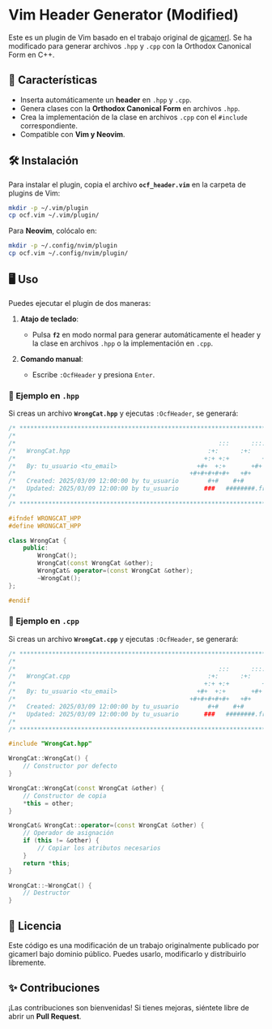 # Vim Header Generator (Modified)

Este es un plugin de Vim basado en el trabajo original de [gicamerl](https://42.fr).
Se ha modificado para generar archivos `.hpp` y `.cpp` con la Orthodox Canonical Form en C++.

## 🚀 Características
- Inserta automáticamente un **header** en `.hpp` y `.cpp`.
- Genera clases con la **Orthodox Canonical Form** en archivos `.hpp`.
- Crea la implementación de la clase en archivos `.cpp` con el `#include` correspondiente.
- Compatible con **Vim y Neovim**.

## 🛠 Instalación
Para instalar el plugin, copia el archivo **`ocf_header.vim`** en la carpeta de plugins de Vim:

```bash
mkdir -p ~/.vim/plugin
cp ocf.vim ~/.vim/plugin/
```

Para **Neovim**, colócalo en:
```bash
mkdir -p ~/.config/nvim/plugin
cp ocf.vim ~/.config/nvim/plugin/
```

## 🖥️ Uso
Puedes ejecutar el plugin de dos maneras:

1. **Atajo de teclado**:
   - Pulsa **`f2`** en modo normal para generar automáticamente el header y la clase en archivos `.hpp` o la implementación en `.cpp`.

2. **Comando manual**:
   - Escribe `:OcfHeader` y presiona `Enter`.

### 📌 Ejemplo en `.hpp`
Si creas un archivo **`WrongCat.hpp`** y ejecutas `:OcfHeader`, se generará:

```cpp
/* ************************************************************************** */
/*                                                                            */
/*                                                        :::      ::::::::   */
/*   WrongCat.hpp                                      :+:      :+:    :+:   */
/*                                                    +:+ +:+         +:+     */
/*   By: tu_usuario <tu_email>                      +#+  +:+       +#+        */
/*                                                +#+#+#+#+#+   +#+           */
/*   Created: 2025/03/09 12:00:00 by tu_usuario        #+#    #+#             */
/*   Updated: 2025/03/09 12:00:00 by tu_usuario       ###   ########.fr       */
/*                                                                            */
/* ************************************************************************** */

#ifndef WRONGCAT_HPP
#define WRONGCAT_HPP

class WrongCat {
	public:
		WrongCat();
		WrongCat(const WrongCat &other);
		WrongCat& operator=(const WrongCat &other);
		~WrongCat();
};

#endif
```

### 📌 Ejemplo en `.cpp`
Si creas un archivo **`WrongCat.cpp`** y ejecutas `:OcfHeader`, se generará:

```cpp
/* ************************************************************************** */
/*                                                                            */
/*                                                        :::      ::::::::   */
/*   WrongCat.cpp                                      :+:      :+:    :+:   */
/*                                                    +:+ +:+         +:+     */
/*   By: tu_usuario <tu_email>                      +#+  +:+       +#+        */
/*                                                +#+#+#+#+#+   +#+           */
/*   Created: 2025/03/09 12:00:00 by tu_usuario        #+#    #+#             */
/*   Updated: 2025/03/09 12:00:00 by tu_usuario       ###   ########.fr       */
/*                                                                            */
/* ************************************************************************** */

#include "WrongCat.hpp"

WrongCat::WrongCat() {
	// Constructor por defecto
}

WrongCat::WrongCat(const WrongCat &other) {
	// Constructor de copia
	*this = other;
}

WrongCat& WrongCat::operator=(const WrongCat &other) {
	// Operador de asignación
	if (this != &other) {
		// Copiar los atributos necesarios
	}
	return *this;
}

WrongCat::~WrongCat() {
	// Destructor
}
```

## 📝 Licencia
Este código es una modificación de un trabajo originalmente publicado por gicamerl bajo dominio público.
Puedes usarlo, modificarlo y distribuirlo libremente.

## ✨ Contribuciones
¡Las contribuciones son bienvenidas! Si tienes mejoras, siéntete libre de abrir un **Pull Request**.
